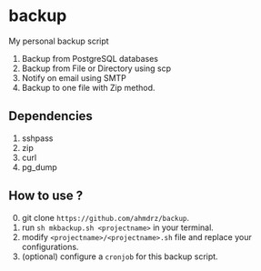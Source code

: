 # backup
My personal backup script

1. Backup from PostgreSQL databases
2. Backup from File or Directory using scp
3. Notify on email using SMTP
4. Backup to one file with Zip method.

## Dependencies

1. sshpass
2. zip
3. curl
4. pg_dump

## How to use ?

0. git clone `https://github.com/ahmdrz/backup`.
1. run `sh mkbackup.sh <projectname>` in your terminal.
2. modify `<projectname>/<projectname>.sh` file and replace your configurations.
3. (optional) configure a `cronjob` for this backup script.